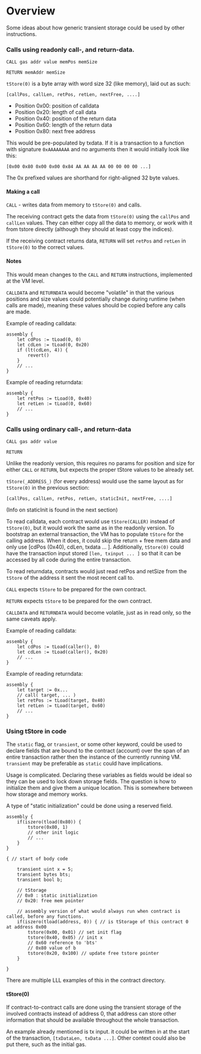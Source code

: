 # Overview

Some ideas about how generic transient storage could be used by other instructions.

### Calls using readonly call-, and return-data.

`CALL gas addr value memPos memSize`

`RETURN memAddr memSize`

`tStore(0)` is a byte array with word size 32 (like memory), laid out as such:

`[callPos, callLen, retPos, retLen, nextFree, ....]`

- Position 0x00: position of calldata
- Position 0x20: length of call data
- Position 0x40: position of the return data
- Position 0x60: length of the return data
- Position 0x80: next free address

This would be pre-populated by txdata. If it is a transaction to a function with signature `0xAAAAAAAA` and no arguments then it would initially look like this:

`[0x00 0x80 0x00 0x00 0x84 AA AA AA AA 00 00 00 00 ...]`

The 0x prefixed values are shorthand for right-aligned 32 byte values.

#### Making a call

`CALL` - writes data from memory to `tStore(0)` and calls.

The receiving contract gets the data from `tStore(0)` using the `callPos` and `callLen` values. They can either copy all the data to memory, or work with it from tstore directly (although they should at least copy the indices).

If the receiving contract returns data, `RETURN` will set `retPos` and `retLen` in `tStore(0)` to the correct values.

#### Notes

This would mean changes to the `CALL` and `RETURN` instructions, implemented at the VM level.

`CALLDATA` and `RETURNDATA` would become "volatile" in that the various positions and size values could potentially change during runtime (when calls are made), meaning these values should be copied before any calls are made.

Example of reading calldata:

```
assembly {
	let cdPos := tLoad(0, 0)
	let cdLen := tLoad(0, 0x20)
	if (lt(cdLen, 4)) {
	    revert()
	}
	// ...
}
```

Example of reading returndata:

```
assembly {
	let retPos := tLoad(0, 0x40)
	let retLen := tLoad(0, 0x60)
	// ...
}
```

### Calls using ordinary call-, and return-data

`CALL gas addr value`

`RETURN`

Unlike the readonly version, this requires no params for position and size for either `CALL` or `RETURN`, but expects the proper tStore values to be already set.

`tStore(_ADDRESS_)` (for every address) would use the same layout as for `tStore(0)` in the previous section:

`[callPos, callLen, retPos, retLen, staticInit, nextFree, ....]`

(Info on staticInit is found in the next section)

To read calldata, each contract would use `tStore(CALLER)` instead of `tStore(0)`, but it would work the same as in the readonly version. To bootstrap an external transaction, the VM has to populate `tStore` for the calling address. When it does, it could skip the return + free mem data and only use [cdPos (0x40), cdLen, txdata ... ]. Additionally, `tStore(0)` could have the transaction input stored `[len, txinput ... ]` so that it can be accessed by all code during the entire transaction.

To read returndata, contracts would just read retPos and retSize from the `tStore` of the address it sent the most recent call to.

`CALL` expects `tStore` to be prepared for the own contract.

`RETURN` expects `tStore` to be prepared for the own contract.

`CALLDATA` and `RETURNDATA` would become volatile, just as in read only, so the same caveats apply.

Example of reading calldata:

```
assembly {
	let cdPos := tLoad(caller(), 0)
	let cdLen := tLoad(caller(), 0x20)
	// ...
}
```

Example of reading returndata:

```
assembly {
	let target := 0x...
	// call( target, ... )
	let retPos := tLoad(target, 0x40)
	let retLen := tLoad(target, 0x60)
	// ...
}
```

### Using tStore in code

The `static` flag, or `transient`, or some other keyword, could be used to declare fields that are bound to the contract (account) over the span of an entire transaction rather then the instance of the currently running VM. `transient` may be preferable as `static` could have implications.

Usage is complicated. Declaring these variables as fields would be ideal so they can be used to lock down storage fields. The question is how to initialize them and give them a unique location. This is somewhere between how storage and memory works.

A type of "static initialization" could be done using a reserved field.

```
assembly {
    if(iszero(tload(0x80)) {
        tstore(0x80, 1)
        // other init logic
        // ...
    }
}
```


```
{ // start of body code
    
    transient uint x = 5;
    transient bytes bts;
    transient bool b;

    // tStorage
    // 0x0 : static initialization
    // 0x20: free mem pointer
    
    // assembly version of what would always run when contract is called, before any functions.
    if(iszero(tload(address, 0)) { // is tStorage of this contract 0 at address 0x00 
        tstore(0x00, 0x01) // set init flag
        tstore(0x40, 0x05) // init x
        // 0x60 reference to 'bts'
        // 0x80 value of b
        tstore(0x20, 0x100) // update free tstore pointer 
    }
    
}
```

There are multiple LLL examples of this in the contract directory.

#### tStore(0)

If contract-to-contract calls are done using the transient storage of the involved contracts instead of address 0, that address can store other information that should be available throughout the whole transaction. 

An example already mentioned is tx input. it could be written in at the start of the transaction, `[txDataLen, txData ...]`. Other context could also be put there, such as the initial gas.

